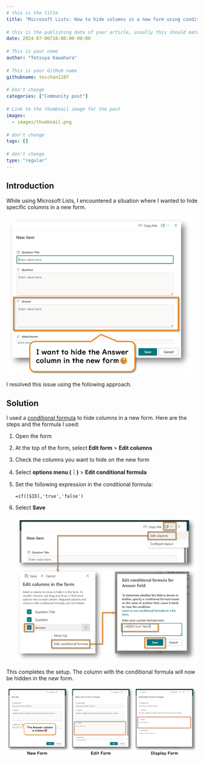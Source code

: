 ```yaml
---
# this is the title
title: "Microsoft Lists: How to hide columns in a new form using conditional formula"

# this is the publishing date of your article, usually this should match "now"
date: 2024-07-06T16:00:00-00:00

# This is your name
author: "Tetsuya Kawahara"

# This is your GitHub name
githubname: tecchan1107

# Don't change
categories: ["Community post"]

# Link to the thumbnail image for the post
images:
  - images/thumbnail.png

# don't change
tags: []

# don't change
type: "regular"
---
```


## Introduction

While using Microsoft Lists, I encountered a situation where I wanted to hide specific columns in a new form.

![New form with no hidden Answer column](./images/new-form-no-hidden-answer.png)

I resolved this issue using the following approach.

## Solution

I used a [conditional formula](https://learn.microsoft.com/sharepoint/dev/declarative-customization/list-form-conditional-show-hide) to hide columns in a new form. Here are the steps and the formula I used:

1. Open the form
2. At the top of the form, select **Edit form** > **Edit columns**
3. Check the columns you want to hide on the new form
4. Select **options menu (︙)** > **Edit conditional formula**
5. Set the following expression in the conditional formula:

    ```
    =if([$ID],'true','false')
    ```

6. Select **Save**

    ![Steps to set the conditional formula](./images/steps-to-set-conditional-formula.png)

This completes the setup. The column with the conditional formula will now be hidden in the new form.

![Comparison of new form, edit form, and disp form](./images/forms-comparison.png)
